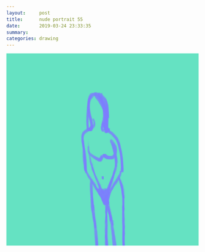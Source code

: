 ```yaml
---
layout:     post
title:      nude portrait 55
date:       2019-03-24 23:33:35
summary:    
categories: drawing
---
```

![nude portrait 55](/images/diary/nude-portrait-55.png ".")
